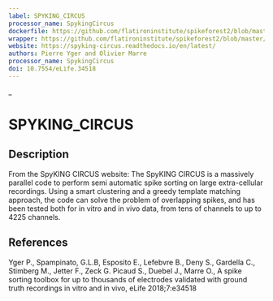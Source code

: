 ```yaml
---
label: SPYKING_CIRCUS
processor_name: SpykingCircus
dockerfile: https://github.com/flatironinstitute/spikeforest2/blob/master/spikeforest2/sorters/spykingcircus/container/Dockerfile
wrapper: https://github.com/flatironinstitute/spikeforest2/blob/master/spikeforest2/sorters/spykingcircus/spykingcircus.py
website: https://spyking-circus.readthedocs.io/en/latest/
authors: Pierre Yger and Olivier Marre
processor_name: SpykingCircus
doi: 10.7554/eLife.34518
---
```

_
# SPYKING_CIRCUS

## Description

From the SpyKING CIRCUS website: The SpyKING CIRCUS is a massively parallel code to perform semi automatic spike sorting on large extra-cellular recordings. Using a smart clustering and a greedy template matching approach, the code can solve the problem of overlapping spikes, and has been tested both for in vitro and in vivo data, from tens of channels to up to 4225 channels.

## References

Yger P., Spampinato, G.L.B, Esposito E., Lefebvre B., Deny S., Gardella C., Stimberg M., Jetter F., Zeck G. Picaud S., Duebel J., Marre O., A spike sorting toolbox for up to thousands of electrodes validated with ground truth recordings in vitro and in vivo, eLife 2018;7:e34518